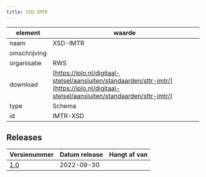 ```yaml
---
title: XSD-IMTR
---
```


|element|waarde|
|-----|------|
| naam  |XSD-IMTR|
| omschrijving  ||
| organisatie  |RWS|
| download  | [https://iplo.nl/digitaal-stelsel/aansluiten/standaarden/sttr-imtr/](https://iplo.nl/digitaal-stelsel/aansluiten/standaarden/sttr-imtr/)|
| type  |Schema|
| id  |IMTR-XSD|

## Releases

|Versienummer|Datum release|Hangt af van
|-------|-------|-----|
| [1.0](<https://iplo.nl/digitaal-stelsel/aansluiten/standaarden/sttr-imtr/>)|2022-09-30||

